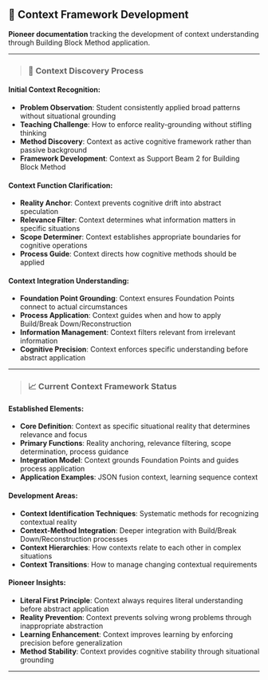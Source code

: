 ## 🔬 Context Framework Development

**Pioneer documentation** tracking the development of context understanding through Building Block Method application.

---

> ### 🌟 **Context Discovery Process**

#### **Initial Context Recognition:**
- **Problem Observation**: Student consistently applied broad patterns without situational grounding
- **Teaching Challenge**: How to enforce reality-grounding without stifling thinking
- **Method Discovery**: Context as active cognitive framework rather than passive background
- **Framework Development**: Context as Support Beam 2 for Building Block Method

#### **Context Function Clarification:**
- **Reality Anchor**: Context prevents cognitive drift into abstract speculation
- **Relevance Filter**: Context determines what information matters in specific situations
- **Scope Determiner**: Context establishes appropriate boundaries for cognitive operations
- **Process Guide**: Context directs how cognitive methods should be applied

#### **Context Integration Understanding:**
- **Foundation Point Grounding**: Context ensures Foundation Points connect to actual circumstances
- **Process Application**: Context guides when and how to apply Build/Break Down/Reconstruction
- **Information Management**: Context filters relevant from irrelevant information
- **Cognitive Precision**: Context enforces specific understanding before abstract application

---

> ### 📈 **Current Context Framework Status**

#### **Established Elements:**
- **Core Definition**: Context as specific situational reality that determines relevance and focus
- **Primary Functions**: Reality anchoring, relevance filtering, scope determination, process guidance
- **Integration Model**: Context grounds Foundation Points and guides process application
- **Application Examples**: JSON fusion context, learning sequence context

#### **Development Areas:**
- **Context Identification Techniques**: Systematic methods for recognizing contextual reality
- **Context-Method Integration**: Deeper integration with Build/Break Down/Reconstruction processes
- **Context Hierarchies**: How contexts relate to each other in complex situations
- **Context Transitions**: How to manage changing contextual requirements

#### **Pioneer Insights:**
- **Literal First Principle**: Context always requires literal understanding before abstract application
- **Reality Prevention**: Context prevents solving wrong problems through inappropriate abstraction
- **Learning Enhancement**: Context improves learning by enforcing precision before generalization
- **Method Stability**: Context provides cognitive stability through situational grounding

---

